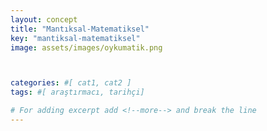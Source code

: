 ```yaml
---
layout: concept
title: "Mantıksal-Matematiksel"
key: "mantiksal-matematiksel"
image: assets/images/oykumatik.png



categories: #[ cat1, cat2 ]
tags: #[ araştırmacı, tarihçi]

# For adding excerpt add <!--more--> and break the line
---
```



 
<!--more-->

